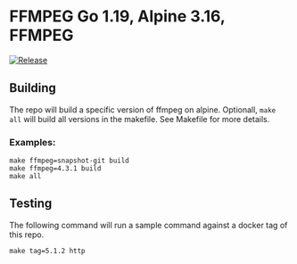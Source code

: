 # FFMPEG Go 1.19, Alpine 3.16, FFMPEG

[![Release](https://img.shields.io/github/release/ajbeach2/ffmpeg.svg)](https://github.com/ajbeach2/ffmpeg/releases)

## Building

The repo will build a specific version of ffmpeg on alpine. Optionall, `make all` will build all versions in the makefile. See Makefile for more details.


### Examples:
```
make ffmpeg=snapshot-git build
make ffmpeg=4.3.1 build
make all
```

## Testing

The following command will run a sample command against a docker tag of this repo.

```
make tag=5.1.2 http
```